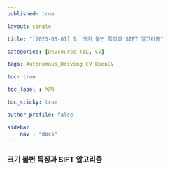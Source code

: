 ```yaml
---
published: true

layout: single

title: "[2023-05-01] 1. 크기 불변 특징과 SIFT 알고리즘"

categories: [Devcourse-TIL, CV]

tags: Autonomous_Driving CV OpenCV

toc: true

toc_label : 목차

toc_sticky: true

author_profile: false

sidebar :
    nav : "docs"
---
```


### 크기 불변 특징과 SIFT 알고리즘
